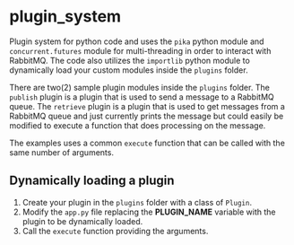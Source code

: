 # plugin_system
Plugin system for python code and uses the `pika` python module and `concurrent.futures` module for multi-threading in order to interact with RabbitMQ. The code also utilizes the `importlib` python module to dynamically load your custom modules inside the `plugins` folder.

There are two(2) sample plugin modules inside the `plugins` folder. The `publish` plugin is a plugin that is used to send a message to a RabbitMQ queue. The `retrieve` plugin is a plugin that is used to get messages from a RabbitMQ queue and just currently prints the message but could easily be modified to execute a function that does processing on the message.

The examples uses a common `execute` function that can be called with the same number of arguments.

## Dynamically loading a plugin
1. Create your plugin in the `plugins` folder with a class of `Plugin`.
2. Modify the `app.py` file replacing the **PLUGIN_NAME** variable with the plugin to be dynamically loaded.
3. Call the `execute` function providing the arguments.
